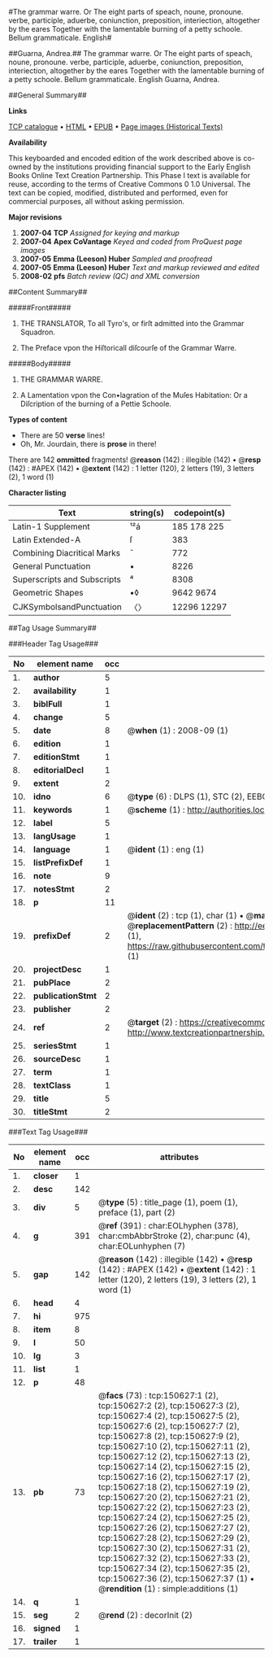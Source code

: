 #The grammar warre. Or The eight parts of speach, noune, pronoune. verbe, participle, aduerbe, coniunction, preposition, interiection, altogether by the eares Together with the lamentable burning of a petty schoole. Bellum grammaticale. English#

##Guarna, Andrea.##
The grammar warre. Or The eight parts of speach, noune, pronoune. verbe, participle, aduerbe, coniunction, preposition, interiection, altogether by the eares Together with the lamentable burning of a petty schoole.
Bellum grammaticale. English
Guarna, Andrea.

##General Summary##

**Links**

[TCP catalogue](http://www.ota.ox.ac.uk/tcp/)  • 
[HTML](http://tei.it.ox.ac.uk/tcp/Texts-HTML/free/A72/A72221.html)  • 
[EPUB](http://tei.it.ox.ac.uk/tcp/Texts-EPUB/free/A72/A72221.epub) • 
[Page images (Historical Texts)](https://data.historicaltexts.jisc.ac.uk/view?pubId=eebo-99899083e&pageId=eebo-99899083e-150627-1)

**Availability**

This keyboarded and encoded edition of the
	       work described above is co-owned by the institutions
	       providing financial support to the Early English Books
	       Online Text Creation Partnership. This Phase I text is
	       available for reuse, according to the terms of Creative
	       Commons 0 1.0 Universal. The text can be copied,
	       modified, distributed and performed, even for
	       commercial purposes, all without asking permission.

**Major revisions**

1. __2007-04__ __TCP__ *Assigned for keying and markup*
1. __2007-04__ __Apex CoVantage__ *Keyed and coded from ProQuest page images*
1. __2007-05__ __Emma (Leeson) Huber__ *Sampled and proofread*
1. __2007-05__ __Emma (Leeson) Huber__ *Text and markup reviewed and edited*
1. __2008-02__ __pfs__ *Batch review (QC) and XML conversion*

##Content Summary##

#####Front#####

1. THE TRANSLATOR, To all Tyro's, or firſt admitted into the Grammar Squadron.

1. The Preface vpon the Hiſtoricall diſcourſe of the Grammar Warre.

#####Body#####

1. THE GRAMMAR WARRE.

1. A Lamentation vpon the Con•lagration of the Muſes Habitation: Or a Diſcription of the burning of a Pettie Schoole.

**Types of content**

  * There are 50 **verse** lines!
  * Oh, Mr. Jourdain, there is **prose** in there!

There are 142 **ommitted** fragments! 
 @__reason__ (142) : illegible (142)  •  @__resp__ (142) : #APEX (142)  •  @__extent__ (142) : 1 letter (120), 2 letters (19), 3 letters (2), 1 word (1)

**Character listing**


|Text|string(s)|codepoint(s)|
|---|---|---|
|Latin-1 Supplement|¹²á|185 178 225|
|Latin Extended-A|ſ|383|
|Combining             Diacritical Marks|̄|772|
|General Punctuation|•|8226|
|Superscripts             and Subscripts|⁴|8308|
|Geometric Shapes|▪◊|9642 9674|
|CJKSymbolsandPunctuation|〈〉|12296 12297|

##Tag Usage Summary##

###Header Tag Usage###

|No|element name|occ|attributes|
|---|---|---|---|
|1.|__author__|5||
|2.|__availability__|1||
|3.|__biblFull__|1||
|4.|__change__|5||
|5.|__date__|8| @__when__ (1) : 2008-09 (1)|
|6.|__edition__|1||
|7.|__editionStmt__|1||
|8.|__editorialDecl__|1||
|9.|__extent__|2||
|10.|__idno__|6| @__type__ (6) : DLPS (1), STC (2), EEBO-CITATION (1), PROQUEST (1), VID (1)|
|11.|__keywords__|1| @__scheme__ (1) : http://authorities.loc.gov/ (1)|
|12.|__label__|5||
|13.|__langUsage__|1||
|14.|__language__|1| @__ident__ (1) : eng (1)|
|15.|__listPrefixDef__|1||
|16.|__note__|9||
|17.|__notesStmt__|2||
|18.|__p__|11||
|19.|__prefixDef__|2| @__ident__ (2) : tcp (1), char (1)  •  @__matchPattern__ (2) : ([0-9\-]+):([0-9IVX]+) (1), (.+) (1)  •  @__replacementPattern__ (2) : http://eebo.chadwyck.com/downloadtiff?vid=$1&page=$2 (1), https://raw.githubusercontent.com/textcreationpartnership/Texts/master/tcpchars.xml#$1 (1)|
|20.|__projectDesc__|1||
|21.|__pubPlace__|2||
|22.|__publicationStmt__|2||
|23.|__publisher__|2||
|24.|__ref__|2| @__target__ (2) : https://creativecommons.org/publicdomain/zero/1.0/ (1), http://www.textcreationpartnership.org/docs/. (1)|
|25.|__seriesStmt__|1||
|26.|__sourceDesc__|1||
|27.|__term__|1||
|28.|__textClass__|1||
|29.|__title__|5||
|30.|__titleStmt__|2||


###Text Tag Usage###

|No|element name|occ|attributes|
|---|---|---|---|
|1.|__closer__|1||
|2.|__desc__|142||
|3.|__div__|5| @__type__ (5) : title_page (1), poem (1), preface (1), part (2)|
|4.|__g__|391| @__ref__ (391) : char:EOLhyphen (378), char:cmbAbbrStroke (2), char:punc (4), char:EOLunhyphen (7)|
|5.|__gap__|142| @__reason__ (142) : illegible (142)  •  @__resp__ (142) : #APEX (142)  •  @__extent__ (142) : 1 letter (120), 2 letters (19), 3 letters (2), 1 word (1)|
|6.|__head__|4||
|7.|__hi__|975||
|8.|__item__|8||
|9.|__l__|50||
|10.|__lg__|3||
|11.|__list__|1||
|12.|__p__|48||
|13.|__pb__|73| @__facs__ (73) : tcp:150627:1 (2), tcp:150627:2 (2), tcp:150627:3 (2), tcp:150627:4 (2), tcp:150627:5 (2), tcp:150627:6 (2), tcp:150627:7 (2), tcp:150627:8 (2), tcp:150627:9 (2), tcp:150627:10 (2), tcp:150627:11 (2), tcp:150627:12 (2), tcp:150627:13 (2), tcp:150627:14 (2), tcp:150627:15 (2), tcp:150627:16 (2), tcp:150627:17 (2), tcp:150627:18 (2), tcp:150627:19 (2), tcp:150627:20 (2), tcp:150627:21 (2), tcp:150627:22 (2), tcp:150627:23 (2), tcp:150627:24 (2), tcp:150627:25 (2), tcp:150627:26 (2), tcp:150627:27 (2), tcp:150627:28 (2), tcp:150627:29 (2), tcp:150627:30 (2), tcp:150627:31 (2), tcp:150627:32 (2), tcp:150627:33 (2), tcp:150627:34 (2), tcp:150627:35 (2), tcp:150627:36 (2), tcp:150627:37 (1)  •  @__rendition__ (1) : simple:additions (1)|
|14.|__q__|1||
|15.|__seg__|2| @__rend__ (2) : decorInit (2)|
|16.|__signed__|1||
|17.|__trailer__|1||
